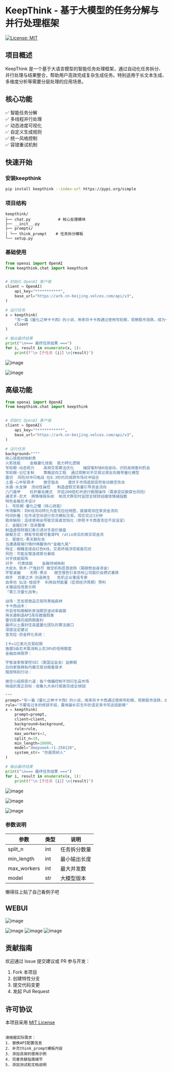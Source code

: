# KeepThink - 基于大模型的任务分解与并行处理框架

[![License: MIT](https://img.shields.io/badge/License-MIT-yellow.svg)](https://opensource.org/licenses/MIT)

## 项目概述

KeepThink 是一个基于大语言模型的智能任务处理框架，通过自动化任务拆分、并行处理与结果整合，帮助用户高效完成复杂生成任务。特别适用于长文本生成、多维度分析等需要分层处理的应用场景。

## 核心功能

✅ 智能任务分解  
✅ 多线程并行处理  
✅ 动态进度可视化  
✅ 自定义生成规则  
✅ 统一风格控制  
✅ 容错重试机制  

## 快速开始

### 安装keepthink
```bash
pip install keepthink --index-url https://pypi.org/simple
```

### 项目结构
```
keepthink/
├── chat.py            # 核心处理模块
├── __init__.py
├── prompts/
│ └── think_prompt    # 任务拆分模板
└── setup.py
```

### 基础使用
```python
from openai import OpenAI
from keepthink.chat import keepthink


# 初始化 OpenAI 客户端
client = OpenAI(
    api_key="***********",
    base_url="https://ark.cn-beijing.volces.com/api/v3",
)

# 运行任务
x = keepthink(
    "写一篇《量化之神卡卡西》的小说，用来将卡卡西通过使用写轮眼，观察股市涨跌，成为一方金融大鳄的故事",
    client
)

# 输出最终结果
print("\n=== 最终任务结果 ===")
for i, result in enumerate(x, 1):
    print(f"\n【子任务 {i}】\n{result}")

```
![image](https://github.com/user-attachments/assets/19f2a8a8-6791-44c0-8b91-42c3ae94f5f9)

![image](https://github.com/user-attachments/assets/a557a0d4-07b8-4d39-8ecb-b7c2d0695e16)


## 高级功能

```python
from openai import OpenAI
from keepthink.chat import keepthink


# 初始化 OpenAI 客户端
client = OpenAI(
    api_key="************",
    base_url="https://ark.cn-beijing.volces.com/api/v3",
)

# 运行任务
background=""""
核心技能树映射表
火影技能	金融量化技能	能力转化逻辑
写轮眼·动态视力	高频交易算法优化	捕捉毫秒级K线波动，识别高频套利机会
写轮眼·记忆复制	策略逆向工程	通过观察对手交易记录反向推导量化模型
雷切	风险对冲闪电战	在0.3秒内完成跨市场对冲组合
土遁·心中斩首术	做空狙击	潜伏于市场底部突然发动做空攻击
水遁·水龙弹	流动性操控	制造虚假交易量引导资金流向
八门遁甲	杠杆暴击模式	开启200倍杠杆进行极限操作（需承受巨额穿仓风险）
通灵术·忍犬	舆情嗅探系统	帕克犬群实时监控全球财经媒体情绪指数
特色金融忍术设计
1. 写轮眼·量化之瞳（核心技能）
市场解构：将K线流动转化为查克拉经络图，直接观测庄家资金流向
时间折叠：在月读空间进行百次模拟交易，现实仅过1分钟
致命缺陷：连续使用会导致交易直觉钝化（参照卡卡西查克拉不足设定）
2. 金融幻术·泡沫蜃楼
制造虚假财报幻象引诱对手高价接盘
破解方式：拥有写轮眼可看穿PE ratio背后的真实现金流
3. 尾兽化·黑天鹅形态
当遭遇极端行情时唤醒体内"金融九尾"
特征：眼瞳变成血红色K线，交易终端浮现尾兽花纹
风险：可能反噬造成穿仓暴毙
对手技能矩阵
对手	代表技能	金融领域映射
大蛇丸	禁术·尸鬼封尽	做空机构恶意收购（需献祭自身资金）
宇智波鼬	天照·黑炎	做空报告引发目标公司股价自燃式暴跌
纲手	百豪之术·创造再生	危机企业重组专家
自来也	仙法·蛙组手	利用自然能量（宏观经济周期）预判
关键战役场景示例
「第三次量化战争」

战场：芝加哥商品交易所黑暗森林
卡卡西战术：
开启写轮眼解析原油期货波动率曲面
用水遁制造API库存数据假象
雷切突袭完成跨期套利
最终以土遁封住高盛量化团队的算法接口
深度设定建议
查克拉-资金转化系统：

1卡=1亿美元交易权限
施展S级忍术需消耗上忍30%的信用额度
金融血继限界：

宇智波家族掌控SEC（美国证监会）监察眼
日向家族拥有内幕交易白眼看穿术
暗部特别行动：

做空小组佩恩六道：每个傀儡控制不同衍生品市场
晓组织真正目标：收集九大央行尾兽完成全球QE

"""
prompt="写一篇《量化之神卡卡西》的小说，用来将卡卡西通过使用写轮眼，观察股市涨跌，成为一方金融大鳄的故事"
rule="不要有过多的修辞手段，要用最朴实无华的语言来书写这段剧情"
x = keepthink(
    prompt=prompt,
    client=client,
    background=background, 
    rule=rule, 
    max_workers=3, 
    split_n=10, 
    min_length=10000,
    model="deepseek-r1-250120",
    system_str= "你是周树人"
)

# 输出最终结果
print("\n=== 最终任务结果 ===")
for i, result in enumerate(x, 1):
    print(f"\n【子任务 {i}】\n{result}")

```

![image](https://github.com/user-attachments/assets/2c59de16-8255-40fe-b733-831c840ae2c3)

![image](https://github.com/user-attachments/assets/4fa07276-46c1-4073-b9bb-f052d06ea53b)

![image](https://github.com/user-attachments/assets/c29cdd58-c841-488a-b57d-48918de2bce8)



### 参数说明
| 参数 | 类型 | 说明 |
|------|------|-----|
| split_n | int | 任务拆分数量 |
| min_length | int | 最小输出长度 |
| max_workers | int | 最大并发数 |
| model | str | 大模型版本 |

懒得往上贴了自己看例子吧

## WEBUI
![image](https://github.com/user-attachments/assets/f400dab2-55ae-43b1-88a3-9e5d2e7e5d99)

![image](https://github.com/user-attachments/assets/a7831927-5c4d-488c-b9fb-a2b4d12cdc5b)
![image](https://github.com/user-attachments/assets/3ef96e1c-861d-46d7-8c61-3b637e42ec2e)
![image](https://github.com/user-attachments/assets/7ca35fb4-72ab-43b8-8b44-aeb46f49c71b)



























## 贡献指南
欢迎通过 Issue 提交建议或 PR 参与开发：
1. Fork 本项目
2. 创建特性分支
3. 提交代码变更
4. 发起 Pull Request

## 许可协议
本项目采用 [MIT License](LICENSE)
```

请根据实际需求：
1. 替换API配置信息
2. 补充think_prompt模板内容
3. 添加具体的使用示例
4. 完善贡献指南细节
5. 添加测试和文档说明
